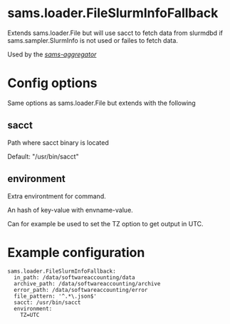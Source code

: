 # sams.loader.FileSlurmInfoFallback

Extends sams.loader.File but will use sacct to fetch data 
from slurmdbd if sams.sampler.SlurmInfo is not used or 
failes to fetch data.

Used by the [*sams-aggregator*](../sams-aggregator.md)

# Config options

Same options as sams.loader.File but extends with the following

## sacct

Path where sacct binary is located

Default: "/usr/bin/sacct"

## environment

Extra environtment for command.

An hash of key-value with envname-value.

Can for example be used to set the TZ option to get output in UTC.


# Example configuration

```
sams.loader.FileSlurmInfoFallback:
  in_path: /data/softwareaccounting/data
  archive_path: /data/softwareaccounting/archive
  error_path: /data/softwareaccounting/error
  file_pattern: '^.*\.json$'
  sacct: /usr/bin/sacct
  environment:
    TZ=UTC
```
